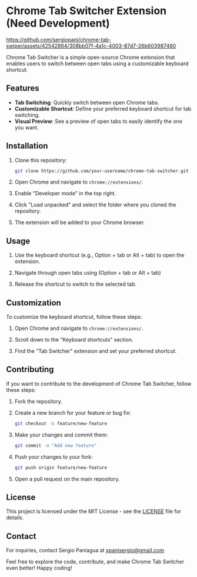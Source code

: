 # Chrome Tab Switcher Extension (Need Development)



https://github.com/sergiopani/chrome-tab-swiper/assets/42542864/308bb07f-4a1c-4003-87d7-26b603987480



Chrome Tab Switcher is a simple open-source Chrome extension that enables users to switch between open tabs using a customizable keyboard shortcut.

## Features

- **Tab Switching**: Quickly switch between open Chrome tabs.
- **Customizable Shortcut**: Define your preferred keyboard shortcut for tab switching.
- **Visual Preview**: See a preview of open tabs to easily identify the one you want.

## Installation

1. Clone this repository:

    ```bash
    git clone https://github.com/your-username/chrome-tab-switcher.git
    ```

2. Open Chrome and navigate to `chrome://extensions/`.

3. Enable "Developer mode" in the top right.

4. Click "Load unpacked" and select the folder where you cloned the repository.

5. The extension will be added to your Chrome browser.

## Usage

1. Use the keyboard shortcut (e.g., Option + tab or Alt + tab) to open the extension.

2. Navigate through open tabs using (Option + tab or Alt + tab)

3. Release the shortcut to switch to the selected tab.

## Customization

To customize the keyboard shortcut, follow these steps:

1. Open Chrome and navigate to `chrome://extensions/`.

2. Scroll down to the "Keyboard shortcuts" section.

3. Find the "Tab Switcher" extension and set your preferred shortcut.

## Contributing

If you want to contribute to the development of Chrome Tab Switcher, follow these steps:

1. Fork the repository.

2. Create a new branch for your feature or bug fix:

    ```bash
    git checkout -b feature/new-feature
    ```

3. Make your changes and commit them:

    ```bash
    git commit -m "Add new feature"
    ```

4. Push your changes to your fork:

    ```bash
    git push origin feature/new-feature
    ```

5. Open a pull request on the main repository.

## License

This project is licensed under the MIT License - see the [LICENSE](LICENSE) file for details.

## Contact

For inquiries, contact Sergio Paniagua at xpanisergio@gmail.com

Feel free to explore the code, contribute, and make Chrome Tab Switcher even better! Happy coding!
